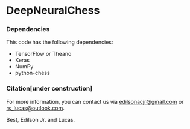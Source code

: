 # DeepNeuralChess

### Dependencies

This code has the following dependencies:

- TensorFlow or Theano
- Keras
- NumPy
- python-chess


### Citation[under construction]


For more information, you can contact us via edilsonacjr@gmail.com or rs_lucas@outlook.com.




Best, Edilson Jr. and Lucas.
